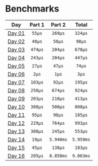 # Benchmarks
|           Day            | Part 1  |  Part 2   |   Total   |
|:------------------------:|:-------:|:---------:|:---------:|
| [Day 01](./src/day01.rs) | `55µs`  |  `269µs`  |  `324µs`  |
| [Day 02](./src/day02.rs) | `48µs`  |  `50µs`   |  `98µs`   |
| [Day 03](./src/day03.rs) | `474µs` |  `204µs`  |  `678µs`  |
| [Day 04](./src/day04.rs) | `243µs` |  `204µs`  |  `447µs`  |
| [Day 05](./src/day05.rs) | `27µs`  |  `47µs`   |  `74µs`   |
| [Day 06](./src/day06.rs) |  `2µs`  |   `1µs`   |   `3µs`   |
| [Day 07](./src/day07.rs) | `103µs` |  `92µs`   |  `195µs`  |
| [Day 08](./src/day08.rs) | `250µs` |  `674µs`  |  `924µs`  |
| [Day 09](./src/day09.rs) | `203µs` |  `210µs`  |  `413µs`  |
| [Day 10](./src/day10.rs) | `308µs` |  `500µs`  |  `808µs`  |
| [Day 11](./src/day11.rs) | `95µs`  |  `90µs`   |  `185µs`  |
| [Day 12](./src/day12.rs) | `229µs` |  `764µs`  |  `993µs`  |
| [Day 13](./src/day13.rs) | `308µs` |  `245µs`  |  `553µs`  |
| [Day 14](./src/day14.rs) | `19µs`  | `5.940ms` | `5.959ms` |
| [Day 15](./src/day15.rs) | `45µs`  |  `138µs`  |  `183µs`  |
| [Day 16](./src/day14.rs) | `205µs` | `8.858ms` | `9.063ms` |